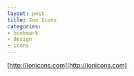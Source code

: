 ```yaml
---
layout: post
title: Ion Icons
categories:
- bookmark
- design
- icons
---
```

[http://ionicons.com](http://ionicons.com)